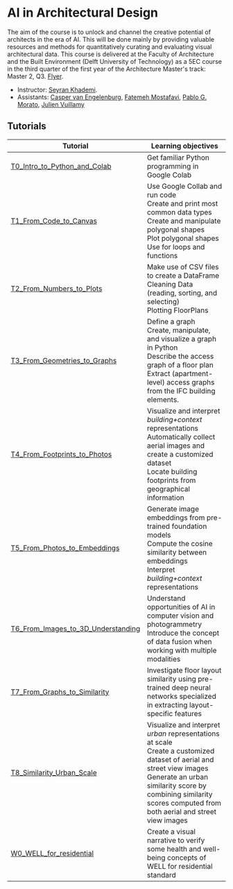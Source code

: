 # AI in Architectural Design

The aim of the course is to unlock and channel the creative potential of architects in the era of AI. 
This will be done mainly by providing valuable resources and methods for quantitatively curating and evaluating visual architectural data.
This course is delivered at the Faculty of Architecture and the Built Environment (Delft University of Technology) as a 5EC course in the third quarter of the first year of the Architecture Master's track: Master 2, Q3.
[Flyer](/assets/flyer.jpeg).

- Instructor: [Seyran Khademi](mailto:s.khademi@tudelft.nl).
- Assistants: [Casper van Engelenburg](mailto:c.c.j.vanengelenburg@tudelft.nl), [Fatemeh Mostafavi](mailto:f.mostafavi@tudelft.nl), [Pablo G. Morato](mailto:moratosotelo@gmail.com), [Julien Vuillamy](mailto:julien.vuillamy@gmail.com)

## Tutorials 

| Tutorial | Learning objectives |
| --- | --- |
| [T0_Intro_to_Python_and_Colab](tutorials/T0_Intro_to_Python_and_Colab.ipynb) | Get familiar Python programming in Google Colab|
| [T1_From_Code_to_Canvas](tutorials/T1_From_Code_to_Canvas.ipynb) | Use Google Collab and run code <br>Create and print most common data types <br>Create and manipulate polygonal shapes <br>Plot polygonal shapes <br>Use for loops and functions|
| [T2_From_Numbers_to_Plots](tutorials/T2_From_Numbers_to_Plots.ipynb) | Make use of CSV files to create a DataFrame <br>Cleaning Data (reading, sorting, and selecting) <br>Plotting FloorPlans|
| [T3_From_Geometries_to_Graphs](tutorials/T3_From_Geometries_to_Graphs.ipynb) | Define a graph <br>Create, manipulate, and visualize a graph in Python <br>Describe the access graph of a floor plan <br>Extract (apartment-level) access graphs from the IFC building elements.|
| [T4_From_Footprints_to_Photos](tutorials/T4_From_Footprints_to_Photos.ipynb) | Visualize and interpret *building+context* representations <br>Automatically collect aerial images and create a customized dataset <br>Locate building footprints from geographical information|
| [T5_From_Photos_to_Embeddings](tutorials/T5_From_Photos_to_Embeddings.ipynb) | Generate image embeddings from pre-trained foundation models <br>Compute the cosine similarity between embeddings <br>Interpret *building+context* representations|
| [T6_From_Images_to_3D_Understanding](tutorials/T6_From_Images_to_3D_Understanding.ipynb) | Understand opportunities of AI in computer vision and photogrammetry <br>Introduce the concept of data fusion when working with multiple modalities|
| [T7_From_Graphs_to_Similarity](tutorials/T7_From_Graphs_to_Similarity.ipynb) | Investigate floor layout similarity using pre-trained deep neural networks specialized in extracting layout-specific features|
| [T8_Similarity_Urban_Scale](tutorials/T8_Similarity_Urban_Scale.ipynb) | Visualize and interpret *urban* representations at scale <br>Create a customized dataset of aerial and street view images <br>Generate an urban similarity score by combining similarity scores computed from both aerial and street view images|
| [W0_WELL_for_residential](tutorials/W0_WELL_for_residential.ipynb) | Create a visual narrative to verify some health and well-being concepts of WELL for residential standard|

